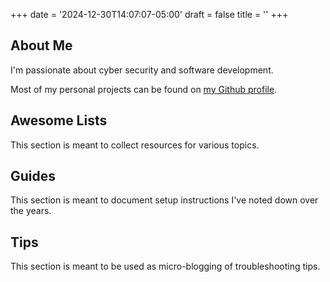 +++
date = '2024-12-30T14:07:07-05:00'
draft = false
title = ''
+++

## About Me

I'm passionate about cyber security and software development.

Most of my personal projects can be found on [my Github profile](https://github.com/hobobandy).

## Awesome Lists

This section is meant to collect resources for various topics.

## Guides

This section is meant to document setup instructions I've noted down over the years.

## Tips

This section is meant to be used as micro-blogging of troubleshooting tips.